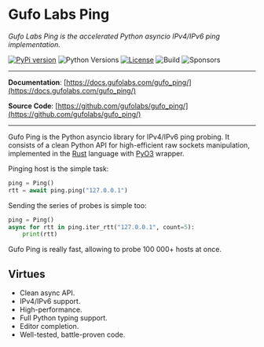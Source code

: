 # Gufo Labs Ping

*Gufo Labs Ping is the accelerated Python asyncio IPv4/IPv6 ping implementation.*

[![PyPi version](https://img.shields.io/pypi/v/gufo_ping.svg)](https://pypi.python.org/pypi/gufo_ping/)
![Python Versions](https://img.shields.io/pypi/pyversions/gufo_ping)
[![License](https://img.shields.io/badge/License-BSD_3--Clause-blue.svg)](https://opensource.org/licenses/BSD-3-Clause)
![Build](https://img.shields.io/github/workflow/status/gufolabs/gufo_ping/Run%20Tests/master)
![Sponsors](https://img.shields.io/github/sponsors/gufolabs)

---

**Documentation**: [https://docs.gufolabs.com/gufo_ping/](https://docs.gufolabs.com/gufo_ping/)

**Source Code**: [https://github.com/gufolabs/gufo_ping/](https://github.com/gufolabs/gufo_ping/)

---

Gufo Ping is the Python asyncio library for IPv4/IPv6 ping probing. It consists of a clean Python API for high-efficient raw sockets manipulation, implemented in the 
[Rust][Rust] language with [PyO3][PyO3] wrapper.

Pinging host is the simple task:

``` py
ping = Ping()
rtt = await ping.ping("127.0.0.1")
```

Sending the series of probes is simple too:

``` py
ping = Ping()
async for rtt in ping.iter_rtt("127.0.0.1", count=5):
    print(rtt)
```

Gufo Ping is really fast, allowing to probe 100 000+ hosts at once.

## Virtues

* Clean async API.
* IPv4/IPv6 support.
* High-performance.
* Full Python typing support.
* Editor completion.
* Well-tested, battle-proven code.

[Rust]: https://rust-lang.org/
[PyO3]: https://pyo3.rs/